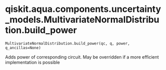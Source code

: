 # qiskit.aqua.components.uncertainty\_models.MultivariateNormalDistribution.build\_power

`MultivariateNormalDistribution.build_power(qc, q, power, q_ancillas=None)`

Adds power of corresponding circuit. May be overridden if a more efficient implementation is possible
